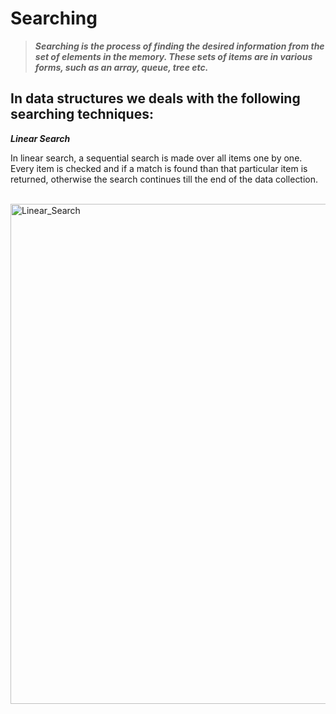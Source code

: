 # Searching
> ***Searching is the process of finding the desired information from the set of elements in the memory. These sets of items are in various forms, such as an array, queue, tree etc.***

## In data structures we deals with the following searching techniques:
***Linear Search***
<p>
  In linear search, a sequential search is made over all items one by one. Every item is checked and if a match is found than that particular item is returned, otherwise the search      continues till the end of the data collection.
</p>
<br>
<img align="centre" alt="Linear_Search" width="800px" src = "https://www.tutorialspoint.com/data_structures_algorithms/images/linear_search.gif"/>
